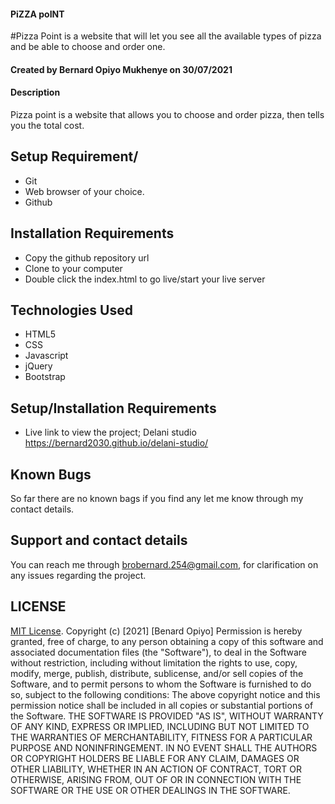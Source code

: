 #### PiZZA poINT
#Pizza Point is a website that will let you see all the available types of pizza and be able to choose and order one.
#### Created by Bernard Opiyo Mukhenye on 30/07/2021
#### Description

Pizza point is a website that allows you to choose and order pizza, then tells you the total cost.
## Setup Requirement/
* Git 
* Web browser of your choice.
* Github

## Installation Requirements
* Copy the github repository url
* Clone to your computer
* Double click the index.html to go live/start your live server



## Technologies Used
* HTML5
* CSS
* Javascript
* jQuery
* Bootstrap
## Setup/Installation Requirements
* Live link to view the project; Delani studio https://bernard2030.github.io/delani-studio/

## Known Bugs
So far there are no known bags if you find any let me know through my contact details.
## Support and contact details
You can reach me through brobernard.254@gmail.com, for clarification on any issues regarding the project.
## LICENSE
[MIT License](https://choosealicense.com/licenses/mit/).
Copyright (c) [2021] [Benard Opiyo]
Permission is hereby granted, free of charge, to any person obtaining a copy
of this software and associated documentation files (the "Software"), to deal
in the Software without restriction, including without limitation the rights
to use, copy, modify, merge, publish, distribute, sublicense, and/or sell
copies of the Software, and to permit persons to whom the Software is
furnished to do so, subject to the following conditions:
The above copyright notice and this permission notice shall be included in all
copies or substantial portions of the Software.
THE SOFTWARE IS PROVIDED "AS IS", WITHOUT WARRANTY OF ANY KIND, EXPRESS OR
IMPLIED, INCLUDING BUT NOT LIMITED TO THE WARRANTIES OF MERCHANTABILITY,
FITNESS FOR A PARTICULAR PURPOSE AND NONINFRINGEMENT. IN NO EVENT SHALL THE
AUTHORS OR COPYRIGHT HOLDERS BE LIABLE FOR ANY CLAIM, DAMAGES OR OTHER
LIABILITY, WHETHER IN AN ACTION OF CONTRACT, TORT OR OTHERWISE, ARISING FROM,
OUT OF OR IN CONNECTION WITH THE SOFTWARE OR THE USE OR OTHER DEALINGS IN THE
SOFTWARE.